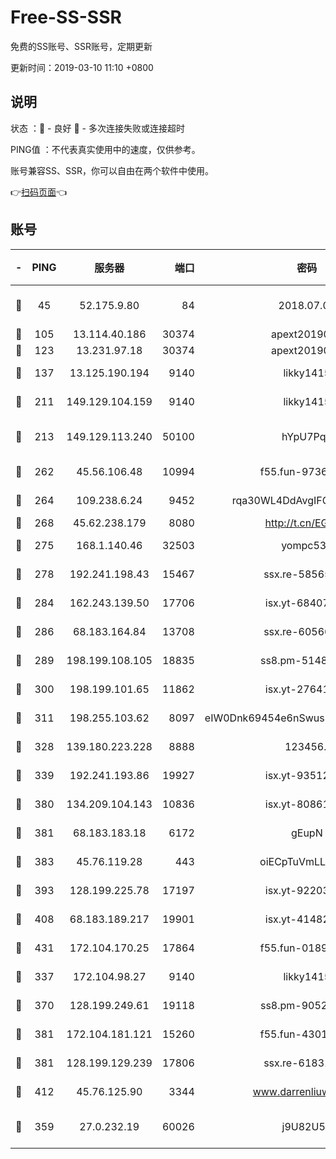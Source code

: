 # Free-SS-SSR

免费的SS账号、SSR账号，定期更新

更新时间：2019-03-10 11:10 +0800

## 说明

状态     ：🙂 - 良好 🙁 - 多次连接失败或连接超时

PING值   ：不代表真实使用中的速度，仅供参考。

账号兼容SS、SSR，你可以自由在两个软件中使用。

👉[扫码页面](https://liesauer.github.io/Free-SS-SSR/)👈

## 账号

|-|PING|服务器|端口|密码|加密方式|区域|
|:----:|:----:|:-----:|-----:|:----:|:----:|:----:|
|🙂|45|52.175.9.80|84|2018.07.07|chacha20-ietf-poly1305|HK|
|🙂|105|13.114.40.186|30374|apext2019006|chacha20|JP|
|🙂|123|13.231.97.18|30374|apext2019006|chacha20|JP|
|🙂|137|13.125.190.194|9140|likky1415|aes-256-cfb|KR|
|🙂|211|149.129.104.159|9140|likky1415|aes-256-cfb|HK|
|🙂|213|149.129.113.240|50100|hYpU7PqP|chacha20-ietf-poly1305|CN|
|🙂|262|45.56.106.48|10994|f55.fun-97361996|aes-256-cfb|US|
|🙂|264|109.238.6.24|9452|rqa30WL4DdAvgIFG6Fs3znzTa|aes-256-cfb|FR|
|🙂|268|45.62.238.179|8080|http://t.cn/EGJIyrl|rc4-md5|CA|
|🙂|275|168.1.140.46|32503|yompc535|aes-256-cfb|AU|
|🙂|278|192.241.198.43|15467|ssx.re-58565948|aes-256-cfb|US|
|🙂|284|162.243.139.50|17706|isx.yt-68407894|aes-256-cfb|US|
|🙂|286|68.183.164.84|13708|ssx.re-60566170|aes-256-cfb|US|
|🙂|289|198.199.108.105|18835|ss8.pm-51487912|aes-256-cfb|US|
|🙂|300|198.199.101.65|11862|isx.yt-27641018|aes-256-cfb|US|
|🙂|311|198.255.103.62|8097|eIW0Dnk69454e6nSwuspv9DmS201tQ0D|aes-256-cfb|US|
|🙂|328|139.180.223.228|8888|123456..|aes-256-cfb|JP|
|🙂|339|192.241.193.86|19927|isx.yt-93512964|aes-256-cfb|US|
|🙂|380|134.209.104.143|10836|isx.yt-80861794|aes-256-cfb|SG|
|🙂|381|68.183.183.18|6172|gEupN|aes-256-cfb|SG|
|🙂|383|45.76.119.28|443|oiECpTuVmLLxk4Ts|aes-256-cfb|AU|
|🙂|393|128.199.225.78|17197|isx.yt-92203287|aes-256-cfb|SG|
|🙂|408|68.183.189.217|19901|isx.yt-41482967|aes-256-cfb|SG|
|🙂|431|172.104.170.25|17864|f55.fun-01896161|aes-256-cfb|SG|
|🙂|337|172.104.98.27|9140|likky1415|aes-256-cfb|JP|
|🙂|370|128.199.249.61|19118|ss8.pm-90526305|aes-256-cfb|SG|
|🙂|381|172.104.181.121|15260|f55.fun-43019575|aes-256-cfb|SG|
|🙂|381|128.199.129.239|17806|ssx.re-61831672|aes-256-cfb|SG|
|🙂|412|45.76.125.90|3344|www.darrenliuwei.com|aes-256-cfb|AU|
|🙁|359|27.0.232.19|60026|j9U82U53|xchacha20-ietf-poly1305|HK|
